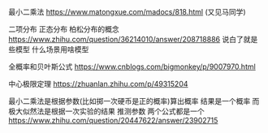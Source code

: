 最小二乘法 https://www.matongxue.com/madocs/818.html (又见马同学)

二项分布 正态分布 柏松分布的概念 https://www.zhihu.com/question/36214010/answer/208718886
说白了就是些模型 什么场景用啥模型 

全概率和贝叶斯公式 https://www.cnblogs.com/bigmonkey/p/9007970.html

中心极限定理 https://zhuanlan.zhihu.com/p/49315204

最小二乘法是根据参数(比如掷一次硬币是正的概率)算出概率 结果是一个概率
而极大似然法是根据一次实验的结果 推测参数
两个公式都是一个
https://www.zhihu.com/question/20447622/answer/23902715
